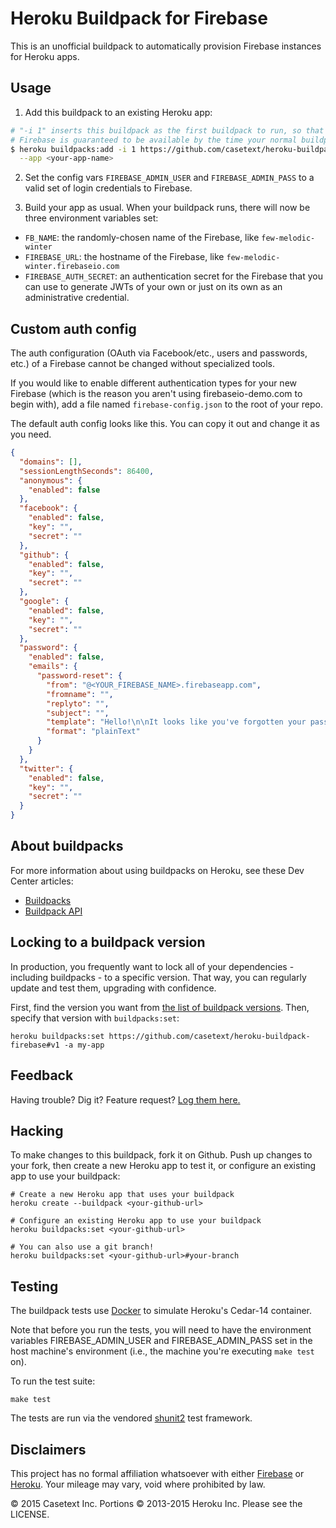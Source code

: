 # Heroku Buildpack for Firebase

This is an unofficial buildpack to automatically provision Firebase instances for Heroku apps.

## Usage

1. Add this buildpack to an existing Heroku app:
  ```bash
  # "-i 1" inserts this buildpack as the first buildpack to run, so that your
  # Firebase is guaranteed to be available by the time your normal buildpack runs.
  $ heroku buildpacks:add -i 1 https://github.com/casetext/heroku-buildpack-firebase \
    --app <your-app-name>
  ```

2. Set the config vars `FIREBASE_ADMIN_USER` and `FIREBASE_ADMIN_PASS` to a valid
set of login credentials to Firebase.

3. Build your app as usual. When your buildpack runs, there will now be three
environment variables set:
  - `FB_NAME`: the randomly-chosen name of the Firebase, like `few-melodic-winter`
  - `FIREBASE_URL`: the hostname of the Firebase, like `few-melodic-winter.firebaseio.com`
  - `FIREBASE_AUTH_SECRET`: an authentication secret for the Firebase that you can
  use to generate JWTs of your own or just on its own as an administrative credential.

## Custom auth config

The auth configuration (OAuth via Facebook/etc., users and passwords, etc.) of
a Firebase cannot be changed without specialized tools.

If you would like to enable different authentication types for your new Firebase
(which is the reason you aren't using firebaseio-demo.com to begin with),
add a file named `firebase-config.json` to the root of your repo.

The default auth config looks like this. You can copy it out and change it as
you need.
```json
{
  "domains": [],
  "sessionLengthSeconds": 86400,
  "anonymous": {
    "enabled": false
  },
  "facebook": {
    "enabled": false,
    "key": "",
    "secret": ""
  },
  "github": {
    "enabled": false,
    "key": "",
    "secret": ""
  },
  "google": {
    "enabled": false,
    "key": "",
    "secret": ""
  },
  "password": {
    "enabled": false,
    "emails": {
      "password-reset": {
        "from": "@<YOUR_FIREBASE_NAME>.firebaseapp.com",
        "fromname": "",
        "replyto": "",
        "subject": "",
        "template": "Hello!\n\nIt looks like you've forgotten your password.\n\nUse the following temporary password within the next 24 hours to log in and update your account: %TOKEN%\n\nThanks!",
        "format": "plainText"
      }
    }
  },
  "twitter": {
    "enabled": false,
    "key": "",
    "secret": ""
  }
}
```

## About buildpacks

For more information about using buildpacks on Heroku, see these Dev Center articles:

- [Buildpacks](https://devcenter.heroku.com/articles/buildpacks)
- [Buildpack API](https://devcenter.heroku.com/articles/buildpack-api)

## Locking to a buildpack version

In production, you frequently want to lock all of your dependencies - including
buildpacks - to a specific version. That way, you can regularly update and
test them, upgrading with confidence.

First, find the version you want from [the list of buildpack versions](https://github.com/casetext/heroku-buildpack-firebase/releases).
Then, specify that version with `buildpacks:set`:

```
heroku buildpacks:set https://github.com/casetext/heroku-buildpack-firebase#v1 -a my-app
```

## Feedback

Having trouble? Dig it? Feature request? [Log them here.](https://github.com/casetext/heroku-buildpack-firebase/issues)

## Hacking

To make changes to this buildpack, fork it on Github. Push up changes to your fork, then create a new Heroku app to test it, or configure an existing app to use your buildpack:

```
# Create a new Heroku app that uses your buildpack
heroku create --buildpack <your-github-url>

# Configure an existing Heroku app to use your buildpack
heroku buildpacks:set <your-github-url>

# You can also use a git branch!
heroku buildpacks:set <your-github-url>#your-branch
```

## Testing

The buildpack tests use [Docker](https://www.docker.com/) to simulate
Heroku's Cedar-14 container.

Note that before you run the tests, you will need to have the environment
variables FIREBASE_ADMIN_USER and FIREBASE_ADMIN_PASS set in the host
machine's environment (i.e., the machine you're executing `make test` on).

To run the test suite:

```
make test
```

The tests are run via the vendored [shunit2](http://shunit2.googlecode.com/svn/trunk/source/2.1/doc/shunit2.html)
test framework.

## Disclaimers

This project has no formal affiliation whatsoever with either [Firebase](https://firebase.com) or [Heroku](https://heroku.com). Your mileage may vary, void where prohibited by law.

© 2015 Casetext Inc. Portions © 2013-2015 Heroku Inc. Please see the LICENSE.
